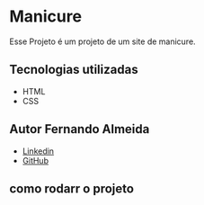 # Manicure

Esse Projeto é um projeto de um site de manicure.

## Tecnologias utilizadas

- HTML
- CSS

## Autor Fernando Almeida

- [Linkedin](https://www.linkedin.com/in/fernando-almeida-371442251/)
- [GitHub](https://github.com/FernandoAlmeida123)

## como rodarr o projeto


